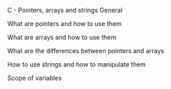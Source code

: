 C - Pointers, arrays and strings General



What are pointers and how to use them

What are arrays and how to use them

What are the differences between pointers and arrays

How to use strings and how to manipulate them

Scope of variables
